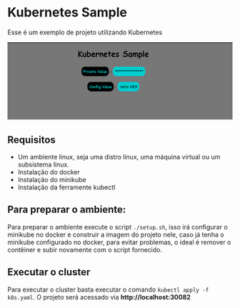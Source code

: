 
# Kubernetes Sample


Esse é um exemplo de projeto utilizando Kubernetes

<img src="prints/screenshot.PNG">

## Requisitos
- Um ambiente linux, seja uma distro linux, uma máquina virtual ou um subsistema linux.
- Instalação do docker
- Instalação do minikube
- Instalação da ferramente kubectl

## Para preparar o ambiente:

Para preparar o ambiente execute o script
``./setup.sh``, isso irá configurar o minikube no docker e construir a imagem do projeto nele, caso já tenha o minikube configurado no docker, para evitar problemas, o ideal é remover o contêiner e subir novamente com o script fornecido.

## Executar o cluster

Para executar o cluster basta executar o comando ``kubectl apply -f k8s.yaml``. O projeto será acessado via **http://localhost:30082**
